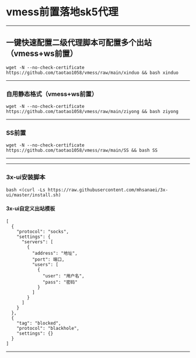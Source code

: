 # vmess前置落地sk5代理
---

##  一键快速配置二级代理脚本可配置多个出站（vmess+ws前置）
```
wget -N --no-check-certificate https://github.com/taotao1058/vmess/raw/main/xinduo && bash xinduo
```


---
###  自用静态格式（vmess+ws前置）

```
wget -N --no-check-certificate https://github.com/taotao1058/vmess/raw/main/ziyong && bash ziyong
```

---

###  SS前置

```
wget -N --no-check-certificate https://github.com/taotao1058/vmess/raw/main/SS && bash SS
```

---


---

###  3x-ui安装脚本

```
bash <(curl -Ls https://raw.githubusercontent.com/mhsanaei/3x-ui/master/install.sh)
```


####  3x-ui自定义出站模板



```
[
  {
    "protocol": "socks",
    "settings": {
      "servers": [
        {
          "address": "地址",
          "port": 端口,
          "users": [
            {
              "user": "用户名",
              "pass": "密码"
            }
          ]
        }
      ]
    }
  },
  {
    "tag": "blocked",
    "protocol": "blackhole",
    "settings": {}
  }
]
```


---

